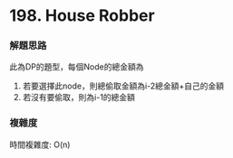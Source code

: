 # 198. House Robber
### 解題思路
此為DP的題型，每個Node的總金額為
1. 若要選擇此node，則總偷取金額為i-2總金額+自己的金額
2. 若沒有要偷取，則為i-1的總金額 <br>
### 複雜度
時間複雜度: O(n)
